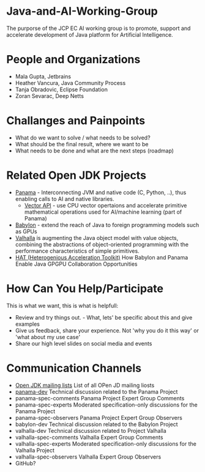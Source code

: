 # Java-and-AI-Working-Group
The purporse of the JCP EC AI working group is to promote, support and accelerate development of Java platform for Artificial Intelligence.

# People and Organizations

* Mala Gupta, Jetbrains
* Heather Vancura, Java Community Process
* Tanja Obradovic, Eclipse Foundation
* Zoran Sevarac, Deep Netts

# Challanges and Painpoints

* What do we want to solve / what needs to be solved?
* What should be the final result, where we want to be
* What needs to be done and what are the next steps (roadmap)

# Related Open JDK Projects

* [Panama](https://openjdk.org/projects/panama/) - Interconnecting JVM and native code (C, Python, ..), thus enabling calls to AI and native libraries.
    * [Vector API](https://openjdk.org/jeps/469) - use CPU vector opertaions and accelerate primitive mathematical operations used for AI/machine learning (part of Panama)
* [Babylon](https://openjdk.org/projects/babylon/) - extend the reach of Java to foreign programming models such as GPUs
* [Valhalla](https://openjdk.org/projects/valhalla/) is augmenting the Java object model with value objects, combining the abstractions of object-oriented programming with the performance characteristics of simple primitives.
* [HAT (Heterogenious Acceleration Toolkit)](https://cr.openjdk.org/~psandoz/conferences/2024-JVMLS/JAVA_BABYLON_HAT-JVMLS-24-08-05.pdf) How Babylon and Panama Enable Java GPGPU Collaboration Opportunities

# How Can You Help/Participate

This is what we want, this is what is helpfull:

* Review and try things out. - What, lets' be specific about this and give examples
* Give us feedback, share your experience. Not 'why you do it this way' or 'what about my use case'
* Share our high level slides on social media and events

# Communication Channels

* [Open JDK mailing lists](https://mail.openjdk.org/mailman/listinfo) List of all OPen JD mailing liosts
* [panama-dev](https://mail.openjdk.org/mailman/listinfo/panama-dev) Technical discussion related to the Panama Project
* panama-spec-comments 	Panama Project Expert Group Comments
* panama-spec-experts 	Moderated specification-only discussions for the Panama Project
* panama-spec-observers 	Panama Project Expert Group Observers
* babylon-dev 	Technical discussion related to the Babylon Project
* valhalla-dev 	Technical discussion related to Project Valhalla
* valhalla-spec-comments 	Valhalla Expert Group Comments
* valhalla-spec-experts 	Moderated specification-only discussions for the Valhalla Project
* valhalla-spec-observers 	Valhalla Expert Group Observers
* GitHub?

